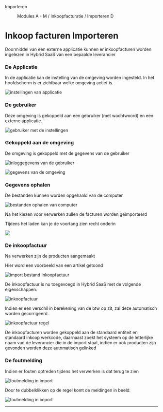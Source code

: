 <properties>
	<page>
		<title>Importeren</title>
		<description>Importeren</description>
	</page>
	<menu>
		<position>Modules A - M / Inkoopfacturatie / Importeren</position>
		<title>via Externe Applicatie </title>
		<sort>D</sort>
	</menu>
</properties>

# Inkoop facturen Importeren  #

Doormiddel van een externe applicatie kunnen er inkoopfacturen worden ingelezen in Hybrid SaaS van een bepaalde leverancier

### De Applicatie  ###

In de applicatie kan de instelling van de omgeving worden ingesteld. In het hoofdscherm is er zichtbaar welke omgeving actief is.

![instellingen van applicatie](images/instellingen.png)
 
 ### De gebruiker  ###

Deze omgeving is gekoppeld aan een gebruiker (met wachtwoord) en een externe applicatie. 

![gebruiker met de instellingen](images/externe-applicaties.png)

### Gekoppeld aan de omgeving  ###

De omgeving is gekoppeld met de gegevens van de gebruiker

![inloggegevens van de gebruiker](images/inloggegevens.png)

![gegevens van de omgeving](images/omgevingen.png)

### Gegevens ophalen ###

De bestanden kunnen worden opgehaald van de computer 

![bestanden ophalen van computer](images/ophalen-inkoop.png)

Na het kiezen voor verwerken zullen de facturen worden geïmporteerd

Tijdens het laden kan je de voortang zien recht onderin

![](images/verwerken-inkoop.png)

### De inkoopfactuur  ###

Na verwerken zijn de producten aangemaakt 

<div class="info"> 
Hier word een voorbeeld van een artikel getoond</div>

![import bestand inkoopfactuur](images/import-inkoop.jpg)

De inkoopfactuur is nu toegevoegd in Hybrid SaaS met de volgende eigenschappen:

![inkoopfactuur](images/inkoopfactuur.png)

Indien er een verschil in berekening van de btw op zit, zal deze automatisch worden gecorrigeerd.

![inkoopfactuur regel](images/inkoopfactuurregel.png)

De inkoopfacturen worden gekoppeld aan de standaard entiteit en standaard inkoop werkcode, daarnaast zoekt het systeem op de letterlijke naam van de leverancier die in de import staat, indien er ook producten zijn gevonden worden deze automatisch gelinked

### De foutmelding  ###

Indien er fouten optreden tijdens het verwerken is dat terug te zien

![foutmelding in import](images/foutmelding.png)

Door te dubbelklikken op de regel komt de meldingen in beeld:

![foutmelding in import](images/foutmelding-detail.png)

----------



